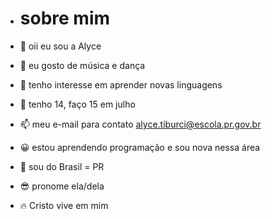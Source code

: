 - # sobre mim


- 👋 oii eu sou a Alyce
- 👀 eu gosto de música e dança 
- 🌱 tenho interesse em aprender novas linguagens 
- 💞️ tenho 14, faço 15 em julho 
- 📫 meu e-mail para contato alyce.tiburci@escola.pr.gov.br
- 😀 estou aprendendo programação e sou nova nessa área 
- 🌟 sou do Brasil = PR
- 😎 pronome ela/dela
- 🔥 Cristo vive em mim
